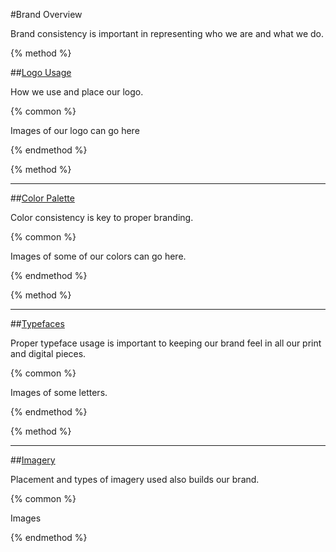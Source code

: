 #Brand Overview

Brand consistency is important in representing who we are and what we do.

{% method %}

##[Logo Usage](/brand/logo-guidelines.md)

How we use and place our logo.

{% common %}

Images of our logo can go here

{% endmethod %}

{% method %}

-----

##[Color Palette](/brand/color-palette.md)

Color consistency is key to proper branding.

{% common %}

Images of some of our colors can go here.

{% endmethod %}

{% method %}

-----

##[Typefaces](/brand/typefaces.md)

Proper typeface usage is important to keeping our brand feel in all our print and digital pieces.

{% common %}

Images of some letters.

{% endmethod %}

{% method %}

-----

##[Imagery](/brand/imagery.md)

Placement and types of imagery used also builds our brand.

{% common %}

Images

{% endmethod %}

